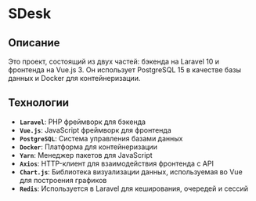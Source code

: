 # SDesk

## Описание
Это проект, состоящий из двух частей: бэкенда на Laravel 10 и фронтенда на Vue.js 3. Он использует PostgreSQL 15 в качестве базы данных и Docker для контейнеризации.

## Технологии

- **`Laravel`**: PHP фреймворк для бэкенда
- **`Vue.js`**: JavaScript фреймворк для фронтенда
- **`PostgreSQL`**: Система управления базами данных
- **`Docker`**: Платформа для контейнеризации
- **`Yarn`**: Менеджер пакетов для JavaScript
- **`Axios`**: HTTP-клиент для взаимодействия фронтенда с API
- **`Chart.js`**: Библиотека визуализации данных, используемая во Vue для построения графиков
- **`Redis`**: Используется в Laravel для кеширования, очередей и сессий
